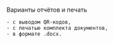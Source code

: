 Варианты отчётов и печать

    - с выводом QR-кодов,
    - с печатью комплекта документов,
    - в формате .docx.
